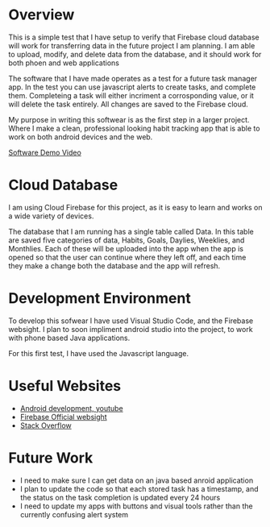# Overview

This is a simple test that I have setup to verify that Firebase cloud database will work for transferring data in the future project I am planning. I am able to upload, modify, and delete data from the database, and it should work for both phoen and web applications

The software that I have made operates as a test for a future task manager app. In the test you can use javascript alerts to create tasks, and complete them. Completeing a task will either incriment a corrosponding value, or it will delete the task entirely. All changes are saved to the Firebase cloud.

My purpose in writing this softwear is as the first step in a larger project. Where I make a clean, professional looking habit tracking app that is able to work on both android devices and the web.


[Software Demo Video](https://youtu.be/37U4If-Dk1o)

# Cloud Database

I am using Cloud Firebase for this project, as it is easy to learn and works on a wide variety of devices.

The database that I am running has a single table called Data. In this table are saved five categories of data, Habits, Goals, Daylies, Weeklies, and Monthlies. Each of these will be uploaded into the app when the app is opened so that the user can continue where they left off, and each time they make a change both the database and the app will refresh.

# Development Environment

To develop this sofwear I have used Visual Studio Code, and the Firebase websight. I plan to soon impliment android studio into the project, to work with phone based Java applications.

For this first test, I have used the Javascript language.

# Useful Websites

- [Android development, youtube](https://www.youtube.com/watch?v=fis26HvvDII)
- [Firebase Official websight](https://firebase.google.com/)
- [Stack Overflow](https://stackoverflow.com/questions/27319043/javascript-is-an-alert-in-a-for-loop-possible)

# Future Work


- I need to make sure I can get data on an java based anroid application
- I plan to update the code so that each stored task has a timestamp, and the status on the task completion is updated every 24 hours
- I need to update my apps with buttons and visual tools rather than the currently confusing alert system